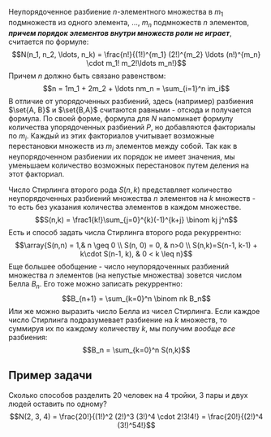 Неупорядоченное разбиение $n$-элементного множества в $m_1$ подмножеств из одного элемента, $\ldots$, $m_n$ подмножеств $n$ элементов, ***причем порядок элементов внутри множеств роли не играет***, считается по формуле:
$$N(n_1, n_2, \ldots, n_k) = \frac{n!}{(1!)^{m_1} (2!)^{m_2} \ldots (n!)^{m_n} \cdot m_1! m_2!\ldots m_n!}$$
Причем $n$ должно быть связано равенством:
$$n = 1m_1 + 2m_2 + \ldots nm_n = \sum_{i=1}^n im_i$$
В отличие от упорядоченных разбиений, здесь (например) разбиения $\set{A, B}$ и $\set{B,A}$ считаются равными - отсюда и получается формула. По своей форме, формула для $N$ напоминает формулу количества упорядоченных разбиений $P$, но добавляются факториалы по $m_i$. Каждый из этих факториалов учитывает возможные перестановки множеств из $m_i$ элементов между собой. Так как в неупорядоченном разбиении их порядок не имеет значения, мы уменьшаем количество возможных перестановок путем деления на этот факториал.

Число Стирлинга второго рода $S(n,k)$ представляет количество неупорядоченных разбиений множества $n$ элементов на $k$ множеств - то есть без указания количества элементов в каждом множестве.
$$S(n,k) = \frac1{k!}\sum_{j=0}^{k}(-1)^{k+j} \binom kj j^n$$
Есть и способ задать числа Стирлинга второго рода рекуррентно:
$$\array{S(n,n) = 1,& n \geq 0 \\ S(n, 0) = 0, & n>0 \\ S(n,k)=S(n-1,  k-1) + k\cdot S(n-1, k), & 0 < k \leq n}$$
Еще большее обобщение - число неупорядоченных разбиений множества $n$ элементов (на непустые множества) зовется числом Белла $B_n$. Его тоже можно записать рекуррентно:
$$B_{n+1} = \sum_{k=0}^n \binom nk B_n$$
Или же можно выразить число Белла из чисел Стирлинга. Если каждое число Стирлинга подразумевает разбиение на $k$ множеств, то суммируя их по каждому количеству $k$, мы получим *вообще все* разбиения:
$$B_n = \sum_{k=0}^n S(n,k)$$

## Пример задачи
Сколько способов разделить 20 человек на 4 тройки, 3 пары и двух людей оставить по одному?
$$N(2, 3, 4) = \frac{20!}{(1!)^2 (2!)^3 (3!)^4 \cdot 2!3!4!} = \frac{20!}{(2!)^4 (3!)^54!}$$
